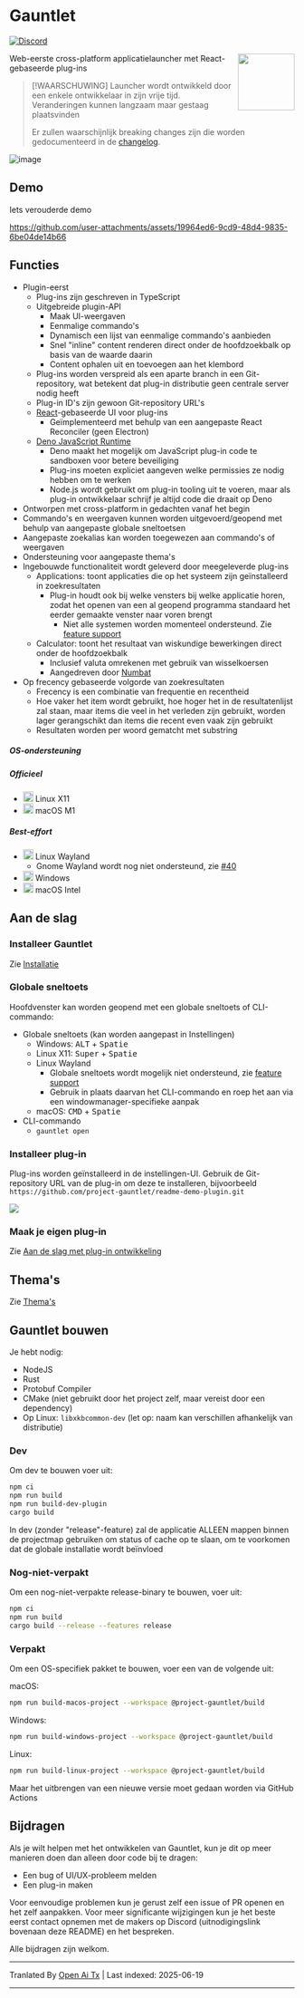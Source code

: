 # Gauntlet

[![Discord](https://discord.com/api/guilds/1205606511603359785/widget.png?style=shield)](https://discord.gg/gFTqYUkBrW)

<img align="right" width="100" height="100" src="https://raw.githubusercontent.com/project-gauntlet/gauntlet/main/assets/linux/icon_256.png">

Web-eerste cross-platform applicatielauncher met React-gebaseerde plug-ins

> [!WAARSCHUWING]
> Launcher wordt ontwikkeld door een enkele ontwikkelaar in zijn vrije tijd.
> Veranderingen kunnen langzaam maar gestaag plaatsvinden
>
> Er zullen waarschijnlijk breaking changes zijn die worden gedocumenteerd in de [changelog](https://raw.githubusercontent.com/project-gauntlet/gauntlet/main/CHANGELOG.md).

![image](https://github.com/user-attachments/assets/81339462-9cc3-469e-8cdc-ca74918bceab)

## Demo

Iets verouderde demo

https://github.com/user-attachments/assets/19964ed6-9cd9-48d4-9835-6be04de14b66

## Functies

- Plugin-eerst
  - Plug-ins zijn geschreven in TypeScript
  - Uitgebreide plugin-API 
      - Maak UI-weergaven
      - Eenmalige commando's
      - Dynamisch een lijst van eenmalige commando's aanbieden
      - Snel "inline" content renderen direct onder de hoofdzoekbalk op basis van de waarde daarin
      - Content ophalen uit en toevoegen aan het klembord
  - Plug-ins worden verspreid als een aparte branch in een Git-repository, wat betekent dat plug-in distributie geen centrale
    server nodig heeft
  - Plug-in ID's zijn gewoon Git-repository URL's
  - [React](https://github.com/facebook/react)-gebaseerde UI voor plug-ins
    - Geïmplementeerd met behulp van een aangepaste React Reconciler (geen Electron)
  - [Deno JavaScript Runtime](https://github.com/denoland/deno)
    - Deno maakt het mogelijk om JavaScript plug-in code te sandboxen voor betere beveiliging
    - Plug-ins moeten expliciet aangeven welke permissies ze nodig hebben om te werken
    - Node.js wordt gebruikt om plug-in tooling uit te voeren, maar als plug-in ontwikkelaar schrijf je altijd code die draait op Deno
- Ontworpen met cross-platform in gedachten vanaf het begin
- Commando's en weergaven kunnen worden uitgevoerd/geopend met behulp van aangepaste globale sneltoetsen
- Aangepaste zoekalias kan worden toegewezen aan commando's of weergaven
- Ondersteuning voor aangepaste thema's
- Ingebouwde functionaliteit wordt geleverd door meegeleverde plug-ins
  - Applications: toont applicaties die op het systeem zijn geïnstalleerd in zoekresultaten
    - Plug-in houdt ook bij welke vensters bij welke applicatie horen, zodat het openen van een al geopend programma standaard het eerder gemaakte venster naar voren brengt
      - Niet alle systemen worden momenteel ondersteund. Zie [feature support](https://gauntlet.sh/docs/feature-support)
  - Calculator: toont het resultaat van wiskundige bewerkingen direct onder de hoofdzoekbalk
    - Inclusief valuta omrekenen met gebruik van wisselkoersen
    - Aangedreven door [Numbat](https://github.com/sharkdp/numbat)
- Op frecency gebaseerde volgorde van zoekresultaten
   - Frecency is een combinatie van frequentie en recentheid
   - Hoe vaker het item wordt gebruikt, hoe hoger het in de resultatenlijst zal staan, maar items die veel in het verleden zijn gebruikt, worden lager gerangschikt dan items die recent even vaak zijn gebruikt
   - Resultaten worden per woord gematcht met substring

##### OS-ondersteuning

##### Officieel
- <img src="https://cdn.jsdelivr.net/gh/simple-icons/simple-icons@develop/icons/linux.svg" width="18" height="18" /> Linux X11
- <img src="https://cdn.jsdelivr.net/gh/simple-icons/simple-icons@develop/icons/apple.svg" width="18" height="18" /> macOS M1

##### Best-effort
- <img src="https://cdn.jsdelivr.net/gh/simple-icons/simple-icons@develop/icons/linux.svg" width="18" height="18" /> Linux Wayland
  - Gnome Wayland wordt nog niet ondersteund, zie [#40](https://github.com/project-gauntlet/gauntlet/issues/40)
- <img src="https://img.icons8.com/windows/32/windows-11.png" width="18" height="18" /> Windows
- <img src="https://cdn.jsdelivr.net/gh/simple-icons/simple-icons@develop/icons/apple.svg" width="18" height="18" /> macOS Intel

## Aan de slag

### Installeer Gauntlet

Zie [Installatie](https://gauntlet.sh/docs/installation)

### Globale sneltoets

Hoofdvenster kan worden geopend met een globale sneltoets of CLI-commando:
- Globale sneltoets (kan worden aangepast in Instellingen)
  - Windows: <kbd>ALT</kbd> + <kbd>Spatie</kbd>
  - Linux X11: <kbd>Super</kbd> + <kbd>Spatie</kbd>
  - Linux Wayland
    - Globale sneltoets wordt mogelijk niet ondersteund, zie [feature support](https://gauntlet.sh/docs/feature-support)
    - Gebruik in plaats daarvan het CLI-commando en roep het aan via een windowmanager-specifieke aanpak
  - macOS: <kbd>CMD</kbd> + <kbd>Spatie</kbd>
- CLI-commando
  - `gauntlet open`

### Installeer plug-in

Plug-ins worden geïnstalleerd in de instellingen-UI. Gebruik de Git-repository URL van de plug-in om deze te installeren, bijvoorbeeld `https://github.com/project-gauntlet/readme-demo-plugin.git`

![](https://raw.githubusercontent.com/project-gauntlet/gauntlet/main/docs/settings_ui.png)

### Maak je eigen plug-in

Zie [Aan de slag met plug-in ontwikkeling](https://gauntlet.sh/docs/plugin-development/getting-started)

## Thema's

Zie [Thema's](https://gauntlet.sh/docs/theming)

## Gauntlet bouwen

Je hebt nodig:
- NodeJS
- Rust
- Protobuf Compiler
- CMake (niet gebruikt door het project zelf, maar vereist door een dependency)
- Op Linux: `libxkbcommon-dev` (let op: naam kan verschillen afhankelijk van distributie)

### Dev

Om dev te bouwen voer uit:
```bash
npm ci
npm run build
npm run build-dev-plugin
cargo build
```
In dev (zonder "release"-feature) zal de applicatie ALLEEN mappen binnen de projectmap gebruiken om status of cache op te slaan, om te voorkomen dat de globale installatie wordt beïnvloed

### Nog-niet-verpakt

Om een nog-niet-verpakte release-binary te bouwen, voer uit:
```bash
npm ci
npm run build
cargo build --release --features release
```

### Verpakt
Om een OS-specifiek pakket te bouwen, voer een van de volgende uit:

macOS:
```bash
npm run build-macos-project --workspace @project-gauntlet/build
```

Windows:
```bash
npm run build-windows-project --workspace @project-gauntlet/build
```

Linux:
```bash
npm run build-linux-project --workspace @project-gauntlet/build
```

Maar het uitbrengen van een nieuwe versie moet gedaan worden via GitHub Actions

## Bijdragen

Als je wilt helpen met het ontwikkelen van Gauntlet, kun je dit op meer manieren doen dan alleen door code bij te dragen:
- Een bug of UI/UX-probleem melden
- Een plug-in maken

Voor eenvoudige problemen kun je gerust zelf een issue of PR openen en het zelf aanpakken. 
Voor meer significante wijzigingen kun je het beste eerst contact opnemen met de makers op Discord (uitnodigingslink bovenaan deze README) en het bespreken.

Alle bijdragen zijn welkom.

---

Tranlated By [Open Ai Tx](https://github.com/OpenAiTx/OpenAiTx) | Last indexed: 2025-06-19

---